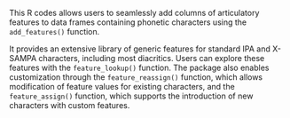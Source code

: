 This R codes allows users to seamlessly add columns of articulatory features to data frames containing phonetic characters using the `add_features()` function.

It provides an extensive library of generic features for standard IPA and X-SAMPA characters, including most diacritics. Users can explore these features with the `feature_lookup()` function. The package also enables customization through the `feature_reassign()` function, which allows modification of feature values for existing characters, and the `feature_assign()` function, which supports the introduction of new characters with custom features.

